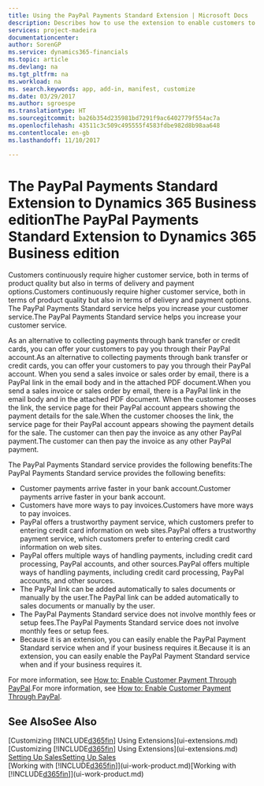 ```yaml
---
title: Using the PayPal Payments Standard Extension | Microsoft Docs
description: Describes how to use the extension to enable customers to make payments with PayPal.
services: project-madeira
documentationcenter: 
author: SorenGP
ms.service: dynamics365-financials
ms.topic: article
ms.devlang: na
ms.tgt_pltfrm: na
ms.workload: na
ms. search.keywords: app, add-in, manifest, customize
ms.date: 03/29/2017
ms.author: sgroespe
ms.translationtype: HT
ms.sourcegitcommit: ba26b354d235981bd7291f9ac6402779f554ac7a
ms.openlocfilehash: 43511c3c509c495555f4583fdbe982d8b98aa648
ms.contentlocale: en-gb
ms.lasthandoff: 11/10/2017

---
```

# <a name="the-paypal-payments-standard-extension-to-dynamics-365-business-edition"></a><span data-ttu-id="f673a-103">The PayPal Payments Standard Extension to Dynamics 365 Business edition</span><span class="sxs-lookup"><span data-stu-id="f673a-103">The PayPal Payments Standard Extension to Dynamics 365 Business edition</span></span> 
<span data-ttu-id="f673a-104">Customers continuously require higher customer service, both in terms of product quality but also in terms of delivery and payment options.</span><span class="sxs-lookup"><span data-stu-id="f673a-104">Customers continuously require higher customer service, both in terms of product quality but also in terms of delivery and payment options.</span></span> <span data-ttu-id="f673a-105">The PayPal Payments Standard service helps you increase your customer service.</span><span class="sxs-lookup"><span data-stu-id="f673a-105">The PayPal Payments Standard service helps you increase your customer service.</span></span>

<span data-ttu-id="f673a-106">As an alternative to collecting payments through bank transfer or credit cards, you can offer your customers to pay you through their PayPal account.</span><span class="sxs-lookup"><span data-stu-id="f673a-106">As an alternative to collecting payments through bank transfer or credit cards, you can offer your customers to pay you through their PayPal account.</span></span> <span data-ttu-id="f673a-107">When you send a sales invoice or sales order by email, there is a PayPal link in the email body and in the attached PDF document.</span><span class="sxs-lookup"><span data-stu-id="f673a-107">When you send a sales invoice or sales order by email, there is a PayPal link in the email body and in the attached PDF document.</span></span> <span data-ttu-id="f673a-108">When the customer chooses the link, the service page for their PayPal account appears showing the payment details for the sale.</span><span class="sxs-lookup"><span data-stu-id="f673a-108">When the customer chooses the link, the service page for their PayPal account appears showing the payment details for the sale.</span></span> <span data-ttu-id="f673a-109">The customer can then pay the invoice as any other PayPal payment.</span><span class="sxs-lookup"><span data-stu-id="f673a-109">The customer can then pay the invoice as any other PayPal payment.</span></span>

<span data-ttu-id="f673a-110">The PayPal Payments Standard service provides the following benefits:</span><span class="sxs-lookup"><span data-stu-id="f673a-110">The PayPal Payments Standard service provides the following benefits:</span></span>

* <span data-ttu-id="f673a-111">Customer payments arrive faster in your bank account.</span><span class="sxs-lookup"><span data-stu-id="f673a-111">Customer payments arrive faster in your bank account.</span></span>
* <span data-ttu-id="f673a-112">Customers have more ways to pay invoices.</span><span class="sxs-lookup"><span data-stu-id="f673a-112">Customers have more ways to pay invoices.</span></span>
* <span data-ttu-id="f673a-113">PayPal offers a trustworthy payment service, which customers prefer to entering credit card information on web sites.</span><span class="sxs-lookup"><span data-stu-id="f673a-113">PayPal offers a trustworthy payment service, which customers prefer to entering credit card information on web sites.</span></span>
* <span data-ttu-id="f673a-114">PayPal offers multiple ways of handling payments, including credit card processing, PayPal accounts, and other sources.</span><span class="sxs-lookup"><span data-stu-id="f673a-114">PayPal offers multiple ways of handling payments, including credit card processing, PayPal accounts, and other sources.</span></span>
* <span data-ttu-id="f673a-115">The PayPal link can be added automatically to sales documents or manually by the user.</span><span class="sxs-lookup"><span data-stu-id="f673a-115">The PayPal link can be added automatically to sales documents or manually by the user.</span></span>
* <span data-ttu-id="f673a-116">The PayPal Payments Standard service does not involve monthly fees or setup fees.</span><span class="sxs-lookup"><span data-stu-id="f673a-116">The PayPal Payments Standard service does not involve monthly fees or setup fees.</span></span>
* <span data-ttu-id="f673a-117">Because it is an extension, you can easily enable the PayPal Payment Standard service when and if your business requires it.</span><span class="sxs-lookup"><span data-stu-id="f673a-117">Because it is an extension, you can easily enable the PayPal Payment Standard service when and if your business requires it.</span></span>  

<span data-ttu-id="f673a-118">For more information, see [How to: Enable Customer Payment Through PayPal](sales-how-enable-payment-service-extensions.md).</span><span class="sxs-lookup"><span data-stu-id="f673a-118">For more information, see [How to: Enable Customer Payment Through PayPal](sales-how-enable-payment-service-extensions.md).</span></span>

## <a name="see-also"></a><span data-ttu-id="f673a-119">See Also</span><span class="sxs-lookup"><span data-stu-id="f673a-119">See Also</span></span>
<span data-ttu-id="f673a-120">[Customizing [!INCLUDE[d365fin](includes/d365fin_md.md)] Using Extensions](ui-extensions.md)</span><span class="sxs-lookup"><span data-stu-id="f673a-120">[Customizing [!INCLUDE[d365fin](includes/d365fin_md.md)] Using Extensions](ui-extensions.md)</span></span>  
[<span data-ttu-id="f673a-121">Setting Up Sales</span><span class="sxs-lookup"><span data-stu-id="f673a-121">Setting Up Sales</span></span>](sales-setup-sales.md)  
<span data-ttu-id="f673a-122">[Working with [!INCLUDE[d365fin](includes/d365fin_md.md)]](ui-work-product.md)</span><span class="sxs-lookup"><span data-stu-id="f673a-122">[Working with [!INCLUDE[d365fin](includes/d365fin_md.md)]](ui-work-product.md)</span></span>


